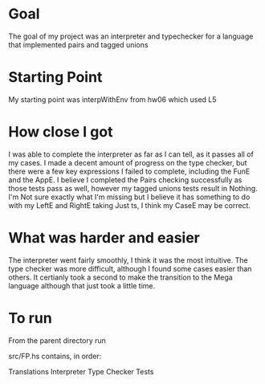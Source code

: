 # Goal

   The goal of my project was an interpreter and typechecker for a
   language that implemented pairs and tagged unions

# Starting Point

   My starting point was interpWithEnv from hw06 which used L5

# How close I got

   I was able to complete the interpreter as far as I can tell, as it passes all of my cases.
   I made a decent amount of progress on the type checker, but there were a few key expressions
   I failed to complete, including the FunE and the AppE. I believe I completed the Pairs checking
   successfully as those tests pass as well, however my tagged unions tests result in Nothing. I'm
   Not sure exactly what I'm missing but I believe it has something to do with my LeftE and RightE
   taking Just ts, I think my CaseE may be correct.

# What was harder and easier

   The interpreter went fairly smoothly, I think it was the most intuitive. The type checker was more
   difficult, although I found some cases easier than others. It certianly took a second to make the
   transition to the Mega language although that just took a little time.

# To run

   From the parent directory run <make fp>

   src/FP.hs contains, in order:

   Translations
   Interpreter
   Type Checker
   Tests
   
